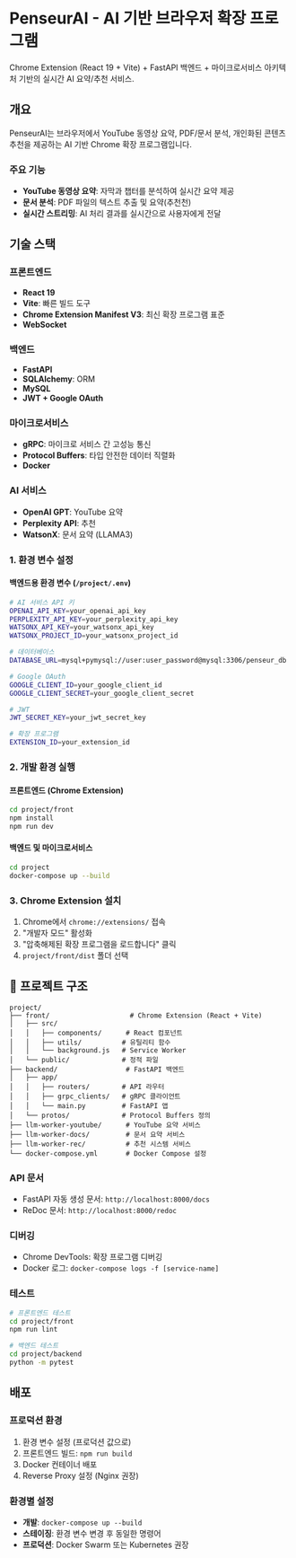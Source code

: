 # PenseurAI - AI 기반 브라우저 확장 프로그램

Chrome Extension (React 19 + Vite) + FastAPI 백엔드 + 마이크로서비스 아키텍처 기반의 실시간 AI 요약/추천 서비스.

## 개요

PenseurAI는 브라우저에서 YouTube 동영상 요약, PDF/문서 분석, 개인화된 콘텐츠 추천을 제공하는 AI 기반 Chrome 확장 프로그램입니다.

### 주요 기능
- **YouTube 동영상 요약**: 자막과 챕터를 분석하여 실시간 요약 제공
- **문서 분석**: PDF 파일의 텍스트 추출 및 요약(추천천)
- **실시간 스트리밍**: AI 처리 결과를 실시간으로 사용자에게 전달

## 기술 스택

### 프론트엔드
- **React 19**
- **Vite**: 빠른 빌드 도구
- **Chrome Extension Manifest V3**: 최신 확장 프로그램 표준
- **WebSocket**

### 백엔드
- **FastAPI**
- **SQLAlchemy**: ORM
- **MySQL**
- **JWT + Google OAuth**

### 마이크로서비스
- **gRPC**: 마이크로 서비스 간 고성능 통신
- **Protocol Buffers**: 타입 안전한 데이터 직렬화
- **Docker**

### AI 서비스
- **OpenAI GPT**: YouTube 요약
- **Perplexity API**: 추천
- **WatsonX**: 문서 요약 (LLAMA3)




### 1. 환경 변수 설정

#### 백엔드용 환경 변수 (`/project/.env`)
```bash
# AI 서비스 API 키
OPENAI_API_KEY=your_openai_api_key
PERPLEXITY_API_KEY=your_perplexity_api_key
WATSONX_API_KEY=your_watsonx_api_key
WATSONX_PROJECT_ID=your_watsonx_project_id

# 데이터베이스
DATABASE_URL=mysql+pymysql://user:user_password@mysql:3306/penseur_db

# Google OAuth
GOOGLE_CLIENT_ID=your_google_client_id
GOOGLE_CLIENT_SECRET=your_google_client_secret

# JWT
JWT_SECRET_KEY=your_jwt_secret_key

# 확장 프로그램
EXTENSION_ID=your_extension_id
```

### 2. 개발 환경 실행

#### 프론트엔드 (Chrome Extension)
```bash
cd project/front
npm install
npm run dev
```

#### 백엔드 및 마이크로서비스
```bash
cd project
docker-compose up --build
```

### 3. Chrome Extension 설치

1. Chrome에서 `chrome://extensions/` 접속
2. "개발자 모드" 활성화
3. "압축해제된 확장 프로그램을 로드합니다" 클릭
4. `project/front/dist` 폴더 선택

## 📁 프로젝트 구조

```
project/
├── front/                    # Chrome Extension (React + Vite)
│   ├── src/
│   │   ├── components/      # React 컴포넌트
│   │   ├── utils/          # 유틸리티 함수
│   │   └── background.js   # Service Worker
│   └── public/             # 정적 파일
├── backend/                 # FastAPI 백엔드
│   ├── app/
│   │   ├── routers/        # API 라우터
│   │   ├── grpc_clients/   # gRPC 클라이언트
│   │   └── main.py         # FastAPI 앱
│   └── protos/             # Protocol Buffers 정의
├── llm-worker-youtube/      # YouTube 요약 서비스
├── llm-worker-docs/         # 문서 요약 서비스
├── llm-worker-rec/          # 추천 시스템 서비스
└── docker-compose.yml       # Docker Compose 설정
```


### API 문서
- FastAPI 자동 생성 문서: `http://localhost:8000/docs`
- ReDoc 문서: `http://localhost:8000/redoc`

### 디버깅
- Chrome DevTools: 확장 프로그램 디버깅
- Docker 로그: `docker-compose logs -f [service-name]`

### 테스트
```bash
# 프론트엔드 테스트
cd project/front
npm run lint

# 백엔드 테스트
cd project/backend
python -m pytest
```

## 배포

### 프로덕션 환경
1. 환경 변수 설정 (프로덕션 값으로)
2. 프론트엔드 빌드: `npm run build`
3. Docker 컨테이너 배포
4. Reverse Proxy 설정 (Nginx 권장)

### 환경별 설정
- **개발**: `docker-compose up --build`
- **스테이징**: 환경 변수 변경 후 동일한 명령어
- **프로덕션**: Docker Swarm 또는 Kubernetes 권장
